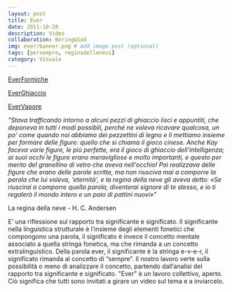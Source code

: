 ```yaml
---
layout: post
title: Ever
date: 2011-10-20
description: Video
collaboration: Boring&Sad
img: ever/banner.png # Add image post (optional)
tags: [persempre, reginadellenevi]
category: Visuale
---
```

[EverFormiche](https://vimeo.com/30975790)

[EverGhiaccio](https://vimeo.com/23751682)

[EverVapore](https://vimeo.com/boringandsad/ever)

_"Stava trafficando intorno a alcuni pezzi di ghiaccio lisci e appuntiti, che deponeva in tutti i modi possibili, perché ne voleva ricavare qualcosa, un po' come quando noi abbiamo dei pezzettini di legno e li mettiamo insieme per formare delle figure: quello che si chiama il gioco cinese. Anche Kay faceva varie figure, le più perfette, era il gioco di ghiaccio dell'intelligenza; ai suoi occhi le figure erano meravigliose e molto importanti, e questo per merito del granellino di vetro che aveva nell'occhio! Poi realizzava delle figure che erano delle parole scritte, ma non riusciva mai a comporre la parola che lui voleva, 'eternità', e la regina della neve gli aveva detto: «Se riuscirai a comporre quella parola, diventerai signore di te stesso, e io ti regalerò il mondo intero e un paio di pattini nuovi»"_

La regina della neve - H. C. Andersen



E’ una riflessione sul rapporto tra significante e significato. Il significante nella linguistica strutturale è l’insieme degli elementi fonetici che compongono una parola, il significato è invece il concetto mentale associato a quella stringa fonetica, ma che rimanda a un concetto extralinguistico. Della parola ever, il significante è la stringa e-v-e-r, il significato rimanda al concetto di “sempre”. Il nostro lavoro verte sulla possibilità o meno di analizzare il concetto, partendo dall’analisi del rapporto tra significante e significato.
"Ever" è un lavoro collettivo, aperto. Ciò significa che tutti sono invitati a girare un video sul tema e a inviarcelo.
